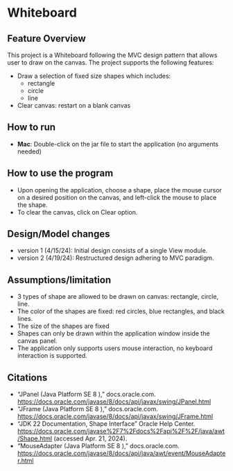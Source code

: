 # Whiteboard

## Feature Overview
This project is a Whiteboard following the MVC design pattern that allows user to draw on the canvas. The project supports the following features:

- Draw a selection of fixed size shapes which includes:
  - rectangle
  - circle
  - line
- Clear canvas: restart on a blank canvas

## How to run
- **Mac**: Double-click on the jar file to start the application (no arguments needed)

## How to use the program
- Upon opening the application, choose a shape, place the mouse cursor on a desired position on the canvas, and left-click the mouse to place the shape. 
- To clear the canvas, click on Clear option.

## Design/Model changes
- version 1 (4/15/24): Initial design consists of a single View module.
- version 2 (4/19/24): Restructured design adhering to MVC paradigm.

## Assumptions/limitation
- 3 types of shape are allowed to be drawn on canvas: rectangle, circle, line.
- The color of the shapes are fixed: red circles, blue rectangles, and black lines.
- The size of the shapes are fixed
- Shapes can only be drawn within the application window inside the canvas panel.
- The application only supports users mouse interaction, no keyboard interaction is supported.

## Citations
- “JPanel (Java Platform SE 8 ),” docs.oracle.com. https://docs.oracle.com/javase/8/docs/api/javax/swing/JPanel.html
- “JFrame (Java Platform SE 8 ),” docs.oracle.com. https://docs.oracle.com/javase/8/docs/api/javax/swing/JFrame.html
- “JDK 22 Documentation, Shape Interface” Oracle Help Center. https://docs.oracle.com/javase%2F7%2Fdocs%2Fapi%2F%2F/java/awt/Shape.html (accessed Apr. 21, 2024).
- “MouseAdapter (Java Platform SE 8 ),” docs.oracle.com. https://docs.oracle.com/javase/8/docs/api/java/awt/event/MouseAdapter.html
